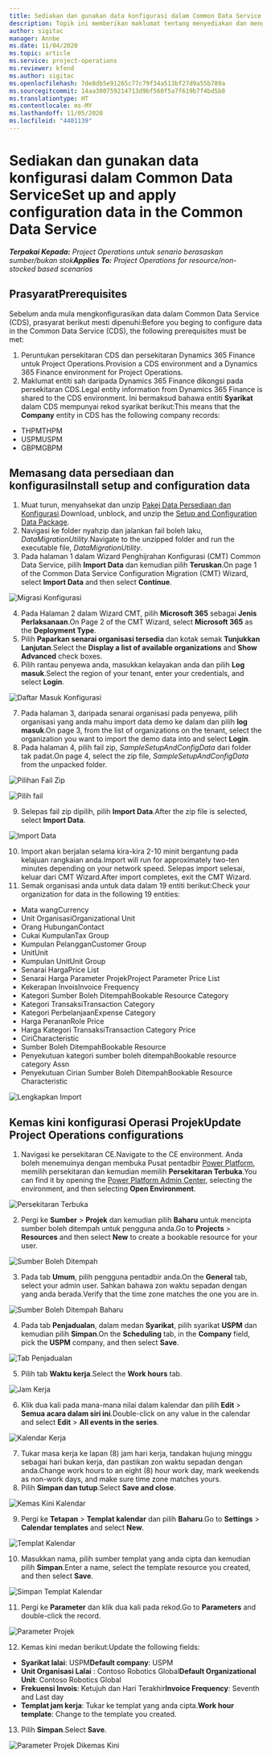 ```yaml
---
title: Sediakan dan gunakan data konfigurasi dalam Common Data Service
description: Topik ini memberikan maklumat tentang menyediakan dan menggunakan data konfigurasi dalam Operasi Projek.
author: sigitac
manager: Annbe
ms.date: 11/04/2020
ms.topic: article
ms.service: project-operations
ms.reviewer: kfend
ms.author: sigitac
ms.openlocfilehash: 7de8db5e91265c77c79f34a513bf27d9a55b789a
ms.sourcegitcommit: 14aa380759214713d9bf560f5a7f619b7f4bd5b8
ms.translationtype: HT
ms.contentlocale: ms-MY
ms.lasthandoff: 11/05/2020
ms.locfileid: "4401139"
---
```

# <a name="set-up-and-apply-configuration-data-in-the-common-data-service"></a><span data-ttu-id="5fec3-103">Sediakan dan gunakan data konfigurasi dalam Common Data Service</span><span class="sxs-lookup"><span data-stu-id="5fec3-103">Set up and apply configuration data in the Common Data Service</span></span> 

<span data-ttu-id="5fec3-104">_**Terpakai Kepada:** Project Operations untuk senario berasaskan sumber/bukan stok_</span><span class="sxs-lookup"><span data-stu-id="5fec3-104">_**Applies To:** Project Operations for resource/non-stocked based scenarios_</span></span>

## <a name="prerequisites"></a><span data-ttu-id="5fec3-105">Prasyarat</span><span class="sxs-lookup"><span data-stu-id="5fec3-105">Prerequisites</span></span>

<span data-ttu-id="5fec3-106">Sebelum anda mula mengkonfigurasikan data dalam Common Data Service (CDS), prasyarat berikut mesti dipenuhi:</span><span class="sxs-lookup"><span data-stu-id="5fec3-106">Before you beging to configure data in the Common Data Service (CDS), the following prerequisites must be met:</span></span>

1.  <span data-ttu-id="5fec3-107">Peruntukan persekitaran CDS dan persekitaran Dynamics 365 Finance untuk Project Operations.</span><span class="sxs-lookup"><span data-stu-id="5fec3-107">Provision a CDS environment and a Dynamics 365 Finance environment for Project Operations.</span></span>
2.  <span data-ttu-id="5fec3-108">Maklumat entiti sah daripada Dynamics 365 Finance dikongsi pada persekitaran CDS.</span><span class="sxs-lookup"><span data-stu-id="5fec3-108">Legal entity information from Dynamics 365 Finance is shared to the CDS environment.</span></span> <span data-ttu-id="5fec3-109">Ini bermaksud bahawa entiti **Syarikat** dalam CDS mempunyai rekod syarikat berikut:</span><span class="sxs-lookup"><span data-stu-id="5fec3-109">This means that the **Company** entity in CDS has the following company records:</span></span>
  - <span data-ttu-id="5fec3-110">THPM</span><span class="sxs-lookup"><span data-stu-id="5fec3-110">THPM</span></span>
  - <span data-ttu-id="5fec3-111">USPM</span><span class="sxs-lookup"><span data-stu-id="5fec3-111">USPM</span></span>
  - <span data-ttu-id="5fec3-112">GBPM</span><span class="sxs-lookup"><span data-stu-id="5fec3-112">GBPM</span></span>

## <a name="install-setup-and-configuration-data"></a><span data-ttu-id="5fec3-113">Memasang data persediaan dan konfigurasi</span><span class="sxs-lookup"><span data-stu-id="5fec3-113">Install setup and configuration data</span></span>

1. <span data-ttu-id="5fec3-114">Muat turun, menyahsekat dan unzip [Pakej Data Persediaan dan Konfigurasi](https://download.microsoft.com/download/1/3/4/1349369c-6209-42b7-b3b4-5be0e67cacd8/ProjOpsSampleSetupData-%20Integrated%20UR1.zip).</span><span class="sxs-lookup"><span data-stu-id="5fec3-114">Download, unblock, and unzip the [Setup and Configuration Data Package](https://download.microsoft.com/download/1/3/4/1349369c-6209-42b7-b3b4-5be0e67cacd8/ProjOpsSampleSetupData-%20Integrated%20UR1.zip).</span></span>
2. <span data-ttu-id="5fec3-115">Navigasi ke folder nyahzip dan jalankan fail boleh laku, *DataMigrationUtility*.</span><span class="sxs-lookup"><span data-stu-id="5fec3-115">Navigate to the unzipped folder and run the executable file, *DataMigrationUtility*.</span></span>
3. <span data-ttu-id="5fec3-116">Pada halaman 1 dalam Wizard Penghijrahan Konfigurasi (CMT) Common Data Service, pilih **Import Data** dan kemudian pilih **Teruskan**.</span><span class="sxs-lookup"><span data-stu-id="5fec3-116">On page 1 of the Common Data Service Configuration Migration (CMT) Wizard, select **Import Data** and then select **Continue**.</span></span>

![Migrasi Konfigurasi](./media/1ConfigurationMigration.png)

4. <span data-ttu-id="5fec3-118">Pada Halaman 2 dalam Wizard CMT, pilih **Microsoft 365** sebagai **Jenis Perlaksanaan**.</span><span class="sxs-lookup"><span data-stu-id="5fec3-118">On Page 2 of the CMT Wizard, select **Microsoft 365** as the **Deployment Type**.</span></span>
5. <span data-ttu-id="5fec3-119">Pilih **Paparkan senarai organisasi tersedia** dan kotak semak **Tunjukkan Lanjutan**.</span><span class="sxs-lookup"><span data-stu-id="5fec3-119">Select the **Display a list of available organizations** and **Show Advanced** check boxes.</span></span>
6. <span data-ttu-id="5fec3-120">Pilih rantau penyewa anda, masukkan kelayakan anda dan pilih **Log masuk**.</span><span class="sxs-lookup"><span data-stu-id="5fec3-120">Select the region of your tenant, enter your credentials, and select **Login**.</span></span>

![Daftar Masuk Konfigurasi](./media/2ConfigurationSignin.png)

7. <span data-ttu-id="5fec3-122">Pada halaman 3, daripada senarai organisasi pada penyewa, pilih organisasi yang anda mahu import data demo ke dalam dan pilih **log masuk**.</span><span class="sxs-lookup"><span data-stu-id="5fec3-122">On page 3, from the list of organizations on the tenant, select the organization you want to import the demo data into and select **Login**.</span></span>
8. <span data-ttu-id="5fec3-123">Pada halaman 4, pilih fail zip, *SampleSetupAndConfigData* dari folder tak padat.</span><span class="sxs-lookup"><span data-stu-id="5fec3-123">On page 4, select the zip file, *SampleSetupAndConfigData* from the unpacked folder.</span></span>

![Pilihan Fail Zip](./media/3ZipFile.png)

![Pilih fail](./media/4SelectAFile.png)

9. <span data-ttu-id="5fec3-126">Selepas fail zip dipilih, pilih **Import Data**.</span><span class="sxs-lookup"><span data-stu-id="5fec3-126">After the zip file is selected, select **Import Data**.</span></span>

![Import Data](./media/5ImportData.png)

10. <span data-ttu-id="5fec3-128">Import akan berjalan selama kira-kira 2-10 minit bergantung pada kelajuan rangkaian anda.</span><span class="sxs-lookup"><span data-stu-id="5fec3-128">Import will run for approximately two-ten minutes depending on your network speed.</span></span> <span data-ttu-id="5fec3-129">Selepas import selesai, keluar dari CMT Wizard.</span><span class="sxs-lookup"><span data-stu-id="5fec3-129">After import completes, exit the CMT Wizard.</span></span> 
11. <span data-ttu-id="5fec3-130">Semak organisasi anda untuk data dalam 19 entiti berikut:</span><span class="sxs-lookup"><span data-stu-id="5fec3-130">Check your organization for data in the following 19 entities:</span></span>

  - <span data-ttu-id="5fec3-131">Mata wang</span><span class="sxs-lookup"><span data-stu-id="5fec3-131">Currency</span></span>
  - <span data-ttu-id="5fec3-132">Unit Organisasi</span><span class="sxs-lookup"><span data-stu-id="5fec3-132">Organizational Unit</span></span>
  - <span data-ttu-id="5fec3-133">Orang Hubungan</span><span class="sxs-lookup"><span data-stu-id="5fec3-133">Contact</span></span>
  - <span data-ttu-id="5fec3-134">Cukai Kumpulan</span><span class="sxs-lookup"><span data-stu-id="5fec3-134">Tax Group</span></span>
  - <span data-ttu-id="5fec3-135">Kumpulan Pelanggan</span><span class="sxs-lookup"><span data-stu-id="5fec3-135">Customer Group</span></span>
  - <span data-ttu-id="5fec3-136">Unit</span><span class="sxs-lookup"><span data-stu-id="5fec3-136">Unit</span></span>
  - <span data-ttu-id="5fec3-137">Kumpulan Unit</span><span class="sxs-lookup"><span data-stu-id="5fec3-137">Unit Group</span></span>
  - <span data-ttu-id="5fec3-138">Senarai Harga</span><span class="sxs-lookup"><span data-stu-id="5fec3-138">Price List</span></span>
  - <span data-ttu-id="5fec3-139">Senarai Harga Parameter Projek</span><span class="sxs-lookup"><span data-stu-id="5fec3-139">Project Parameter Price List</span></span>
  - <span data-ttu-id="5fec3-140">Kekerapan Invois</span><span class="sxs-lookup"><span data-stu-id="5fec3-140">Invoice Frequency</span></span>
  - <span data-ttu-id="5fec3-141">Kategori Sumber Boleh Ditempah</span><span class="sxs-lookup"><span data-stu-id="5fec3-141">Bookable Resource Category</span></span>
  - <span data-ttu-id="5fec3-142">Kategori Transaksi</span><span class="sxs-lookup"><span data-stu-id="5fec3-142">Transaction Category</span></span>
  - <span data-ttu-id="5fec3-143">Kategori Perbelanjaan</span><span class="sxs-lookup"><span data-stu-id="5fec3-143">Expense Category</span></span>
  - <span data-ttu-id="5fec3-144">Harga Peranan</span><span class="sxs-lookup"><span data-stu-id="5fec3-144">Role Price</span></span>
  - <span data-ttu-id="5fec3-145">Harga Kategori Transaksi</span><span class="sxs-lookup"><span data-stu-id="5fec3-145">Transaction Category Price</span></span>
  - <span data-ttu-id="5fec3-146">Ciri</span><span class="sxs-lookup"><span data-stu-id="5fec3-146">Characteristic</span></span>
  - <span data-ttu-id="5fec3-147">Sumber Boleh Ditempah</span><span class="sxs-lookup"><span data-stu-id="5fec3-147">Bookable Resource</span></span>
  - <span data-ttu-id="5fec3-148">Penyekutuan kategori sumber boleh ditempah</span><span class="sxs-lookup"><span data-stu-id="5fec3-148">Bookable resource category Assn</span></span>
  - <span data-ttu-id="5fec3-149">Penyekutuan Cirian Sumber Boleh Ditempah</span><span class="sxs-lookup"><span data-stu-id="5fec3-149">Bookable Resource Characteristic</span></span>

![Lengkapkan Import](./media/6CompleteImport.png)

## <a name="update-project-operations-configurations"></a><span data-ttu-id="5fec3-151">Kemas kini konfigurasi Operasi Projek</span><span class="sxs-lookup"><span data-stu-id="5fec3-151">Update Project Operations configurations</span></span>

1. <span data-ttu-id="5fec3-152">Navigasi ke persekitaran CE.</span><span class="sxs-lookup"><span data-stu-id="5fec3-152">Navigate to the CE environment.</span></span> <span data-ttu-id="5fec3-153">Anda boleh menemuinya dengan membuka Pusat pentadbir [Power Platform](https://admin.powerplatform.microsoft.com/environments), memilih persekitaran dan kemudian memilih **Persekitaran Terbuka**.</span><span class="sxs-lookup"><span data-stu-id="5fec3-153">You can find it by opening the [Power Platform Admin Center](https://admin.powerplatform.microsoft.com/environments), selecting the environment, and then selecting **Open Environment**.</span></span> 

![Persekitaran Terbuka](./media/7OpenEnvironment.png)

2. <span data-ttu-id="5fec3-155">Pergi ke **Sumber** > **Projek** dan kemudian pilih **Baharu** untuk mencipta sumber boleh ditempah untuk pengguna anda.</span><span class="sxs-lookup"><span data-stu-id="5fec3-155">Go to **Projects** > **Resources** and then select **New** to create a bookable resource for your user.</span></span>

![Sumber Boleh Ditempah](./media/8BookableResources.png)

3. <span data-ttu-id="5fec3-157">Pada tab **Umum**, pilih pengguna pentadbir anda.</span><span class="sxs-lookup"><span data-stu-id="5fec3-157">On the **General** tab, select your admin user.</span></span> <span data-ttu-id="5fec3-158">Sahkan bahawa zon waktu sepadan dengan yang anda berada.</span><span class="sxs-lookup"><span data-stu-id="5fec3-158">Verify that the time zone matches the one you are in.</span></span> 

![Sumber Boleh Ditempah Baharu](./media/9NewBookableResource.png)

4. <span data-ttu-id="5fec3-160">Pada tab **Penjadualan**, dalam medan **Syarikat**, pilih syarikat **USPM** dan kemudian pilih **Simpan**.</span><span class="sxs-lookup"><span data-stu-id="5fec3-160">On the **Scheduling** tab, in the **Company** field, pick the **USPM** company, and then select **Save**.</span></span> 

![Tab Penjadualan](./media/10SchedulingTab.png)

5. <span data-ttu-id="5fec3-162">Pilih tab **Waktu kerja**.</span><span class="sxs-lookup"><span data-stu-id="5fec3-162">Select the **Work hours** tab.</span></span>  

![Jam Kerja](./media/11WorkHours.png)

6. <span data-ttu-id="5fec3-164">Klik dua kali pada mana-mana nilai dalam kalendar dan pilih **Edit** > **Semua acara dalam siri ini**.</span><span class="sxs-lookup"><span data-stu-id="5fec3-164">Double-click on any value in the calendar and select **Edit** > **All events in the series**.</span></span> 

![Kalendar Kerja](./media/12WorkCalendar.png)

7. <span data-ttu-id="5fec3-166">Tukar masa kerja ke lapan (8) jam hari kerja, tandakan hujung minggu sebagai hari bukan kerja, dan pastikan zon waktu sepadan dengan anda.</span><span class="sxs-lookup"><span data-stu-id="5fec3-166">Change work hours to an eight (8) hour work day, mark weekends as non-work days, and make sure time zone matches yours.</span></span> 
8. <span data-ttu-id="5fec3-167">Pilih **Simpan dan tutup**.</span><span class="sxs-lookup"><span data-stu-id="5fec3-167">Select **Save and close**.</span></span>

![Kemas Kini Kalendar](./media/13UpdateCalendar.png)

9. <span data-ttu-id="5fec3-169">Pergi ke **Tetapan** > **Templat kalendar** dan pilih **Baharu**.</span><span class="sxs-lookup"><span data-stu-id="5fec3-169">Go to **Settings** > **Calendar templates** and select **New**.</span></span>
 
 ![Templat Kalendar](./media/14CalendarTemplates.png)
 
 10. <span data-ttu-id="5fec3-171">Masukkan nama, pilih sumber templat yang anda cipta dan kemudian pilih **Simpan**.</span><span class="sxs-lookup"><span data-stu-id="5fec3-171">Enter a name, select the template resource you created, and then select **Save**.</span></span> 
 
 ![Simpan Templat Kalendar](./media/15SaveCalendarTemplate.png)
 
 11. <span data-ttu-id="5fec3-173">Pergi ke **Parameter** dan klik dua kali pada rekod.</span><span class="sxs-lookup"><span data-stu-id="5fec3-173">Go to **Parameters** and double-click the record.</span></span> 
 
 ![Parameter Projek](./media/16ProjectParameters.png)
 
12. <span data-ttu-id="5fec3-175">Kemas kini medan berikut:</span><span class="sxs-lookup"><span data-stu-id="5fec3-175">Update the following fields:</span></span>

 - <span data-ttu-id="5fec3-176">**Syarikat lalai**: USPM</span><span class="sxs-lookup"><span data-stu-id="5fec3-176">**Default company**: USPM</span></span>
 - <span data-ttu-id="5fec3-177">**Unit Organisasi Lalai** : Contoso Robotics Global</span><span class="sxs-lookup"><span data-stu-id="5fec3-177">**Default Organizational Unit**: Contoso Robotics Global</span></span>
 - <span data-ttu-id="5fec3-178">**Frekuensi Invois**: Ketujuh dan Hari Terakhir</span><span class="sxs-lookup"><span data-stu-id="5fec3-178">**Invoice Frequency**: Seventh and Last day</span></span>
 - <span data-ttu-id="5fec3-179">**Templat jam kerja**: Tukar ke templat yang anda cipta.</span><span class="sxs-lookup"><span data-stu-id="5fec3-179">**Work hour template**: Change to the template you created.</span></span>

13. <span data-ttu-id="5fec3-180">Pilih **Simpan**.</span><span class="sxs-lookup"><span data-stu-id="5fec3-180">Select **Save**.</span></span> 

![Parameter Projek Dikemas Kini](./media/17UpdatedProjectParameters.png)
